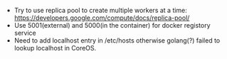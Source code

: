 - Try to use replica pool to create multiple workers at a time: https://developers.google.com/compute/docs/replica-pool/
- Use 5001(external) and 5000(in the container) for docker registory service
- Need to add localhost entry in /etc/hosts otherwise golang(?) failed to lookup localhost in CoreOS.
